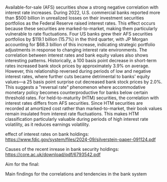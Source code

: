 Available-for-sale (AFS) securities show a strong negative correlation with interest rate increases. During 2022, U.S. commercial banks reported more than $500 billion in unrealized losses on their investment securities portfolios as the Federal Reserve raised interest rates. This effect occurs because these securities are marked-to-market, making them particularly vulnerable to rate fluctuations. 
Four US banks grew their AFS securities portfolios by $119.1 billion (15.7%) in the third quarter, with JP Morgan accounting for $68.3 billion of this increase, indicating strategic portfolio adjustments in response to changing interest rate environments.
The correlation between interest rates and bank equity values also shows interesting patterns. Historically, a 100 basis point decrease in short-term rates increased bank stock prices by approximately 3.9% on average. However, this relationship reversed during periods of low and negative interest rates, where further cuts became detrimental to banks' equity values—a 25 basis point surprise cut decreased bank stock prices by 2.0%. This suggests a "reversal rate" phenomenon where accommodative monetary policy becomes counterproductive for banks below certain threshold rates.
For held-to-maturity (HTM) securities, the correlation with interest rates differs from AFS securities. Since HTM securities are recorded at amortized cost rather than marked-to-market, their book values remain insulated from interest rate fluctuations. This makes HTM classification particularly valuable during periods of high interest rate volatility, as it reduces earnings volatility.

effect of interest rates on bank holdings:
https://www.fdic.gov/system/files/2024-09/silverstein-paper-091124.pdf

Causes of the recent inrease in bank security holdings:
https://core.ac.uk/download/pdf/6793542.pdf


Aim for the final:

Main findings for the correlations and tendencies in the bank system

